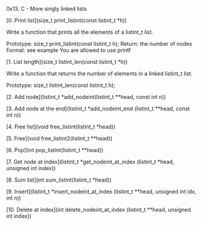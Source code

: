 0x13. C - More singly linked lists

[0. Print list](size_t print_listint(const listint_t *h))

Write a function that prints all the elements of a listint_t list.

Prototype: size_t print_listint(const listint_t h);
Return: the number of nodes
Format: see example
You are allowed to use printf

[1. List length](size_t listint_len(const listint_t *h))

Write a function that returns the number of elements in a linked listint_t list.

Prototype: size_t listint_len(const listint_t h);

[2. Add node](listint_t *add_nodeint(listint_t **head, const int n))

[3. Add node at the end](listint_t *add_nodeint_end
(listint_t **head, const int n))

[4. Free list](void free_listint(listint_t *head))

[5. Free](void free_listint2(listint_t **head))

[6. Pop](int pop_listint(listint_t **head))

[7. Get node at index](listint_t *get_nodeint_at_index
(listint_t *head, unsigned int index))

[8. Sum list](int sum_listint(listint_t *head))

[9. Insert](listint_t *insert_nodeint_at_index
(listint_t **head, unsigned int idx, int n))

[10. Delete at index](int delete_nodeint_at_index
(listint_t **head, unsigned int index))

